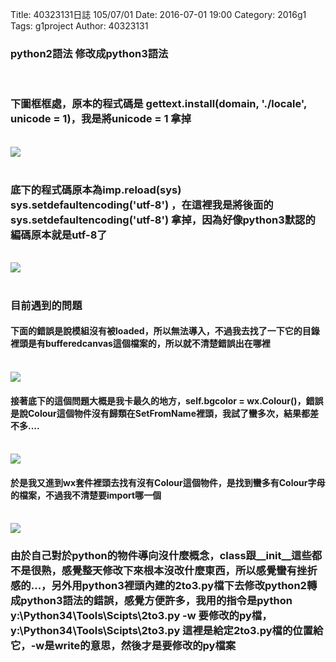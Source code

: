 Title: 40323131日誌 105/07/01
Date: 2016-07-01 19:00
Category: 2016g1
Tags: g1project
Author: 40323131


<!-- PELICAN_END_SUMMARY -->

<h3>python2語法 修改成python3語法</h3>

</br>

<h3>下圖框框處，原本的程式碼是 gettext.install(domain, './locale', unicode = 1)，我是將unicode = 1 拿掉</h3>
</br>
<img src="http://i.imgur.com/S4niXlw.png">
</br>
</br>
<h3>底下的程式碼原本為imp.reload(sys) 
sys.setdefaultencoding('utf-8') ，在這裡我是將後面的sys.setdefaultencoding('utf-8') 拿掉，因為好像python3默認的編碼原本就是utf-8了</h3>
</br>
<img src="http://i.imgur.com/g1UJkp7.png">
</br>
</br>
<h3>目前遇到的問題</h3>
<h4>下面的錯誤是說模組沒有被loaded，所以無法導入，不過我去找了一下它的目錄裡頭是有bufferedcanvas這個檔案的，所以就不清楚錯誤出在哪裡</h4>
</br>
<img src="http://i.imgur.com/K3srBRX.png">
</br>
<h4>接著底下的這個問題大概是我卡最久的地方，self.bgcolor = wx.Colour()，錯誤是說Colour這個物件沒有歸類在SetFromName裡頭，我試了蠻多次，結果都差不多....</h4>
</br>
<img src="http://i.imgur.com/tgWDvca.png">
</br>
<h4>於是我又進到wx套件裡頭去找有沒有Colour這個物件，是找到蠻多有Colour字母的檔案，不過我不清楚要import哪一個</h4>
</br>
<img src="http://i.imgur.com/k3SVgXL.png">
</br>
<h3>由於自己對於python的物件導向沒什麼概念，class跟__init__這些都不是很熟，感覺整天修改下來根本沒改什麼東西，所以感覺蠻有挫折感的...，另外用python3裡頭內建的2to3.py檔下去修改python2轉成python3語法的錯誤，感覺方便許多，我用的指令是python y:\Python34\Tools\Scipts\2to3.py -w 要修改的py檔，y:\Python34\Tools\Scipts\2to3.py 這裡是給定2to3.py檔的位置給它，-w是write的意思，然後才是要修改的py檔案</h3>
</br>
